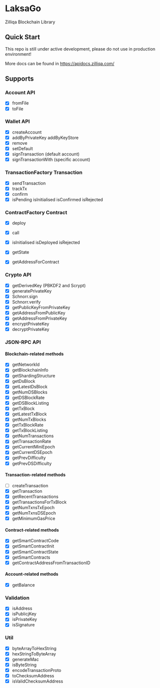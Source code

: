 # LaksaGo

Zilliqa Blockchain  Library

## Quick Start

This repo is still under active development, please do not use in production environment!

More docs can be found in https://apidocs.zilliqa.com/


## Supports

### Account API

- [x] fromFile
- [x] toFile

### Wallet API

- [x] createAccount
- [x] addByPrivateKey addByKeyStore
- [x] remove
- [x] setDefault
- [x] signTransaction (default account)
- [x] signTransactionWith (specific account)

### TransactionFactory Transaction

- [x] sendTransaction
- [x] trackTx
- [x] confirm
- [x] isPending isInitialised isConfirmed isRejected

### ContractFactory Contract

- [x] deploy
- [x] call
- [x] isInitialised isDeployed isRejected
- [x] getState
- [x] getAddressForContract


### Crypto API

- [x] getDerivedKey (PBKDF2 and Scrypt)
- [x] generatePrivateKey
- [x] Schnorr.sign
- [x] Schnorr.verify
- [x] getPublicKeyFromPrivateKey
- [x] getAddressFromPublicKey
- [x] getAddressFromPrivateKey
- [x] encryptPrivateKey
- [x] decryptPrivateKey

### JSON-RPC API

#### Blockchain-related methods

- [x] getNetworkId
- [x] getBlockchainInfo
- [x] getShardingStructure
- [x] getDsBlock
- [x] getLatestDsBlock
- [x] getNumDSBlocks
- [x] getDSBlockRate
- [x] getDSBlockListing
- [x] getTxBlock
- [x] getLatestTxBlock
- [x] getNumTxBlocks
- [x] getTxBlockRate
- [x] getTxBlockListing
- [x] getNumTransactions
- [x] getTransactionRate
- [x] getCurrentMiniEpoch
- [x] getCurrentDSEpoch
- [x] getPrevDifficulty
- [x] getPrevDSDifficulty

#### Transaction-related methods

- [ ] createTransaction
- [x] getTransaction
- [x] getRecentTransactions
- [x] getTransactionsForTxBlock
- [x] getNumTxnsTxEpoch
- [x] getNumTxnsDSEpoch
- [x] getMinimumGasPrice

#### Contract-related methods

- [x] getSmartContractCode
- [x] getSmartContractInit
- [x] getSmartContractState
- [x] getSmartContracts
- [x] getContractAddressFromTransactionID

#### Account-related methods

- [x] getBalance

### Validation

- [x] isAddress
- [x] isPublicjKey
- [x] isPrivateKey
- [x] isSignature

### Util

- [x] byteArrayToHexString
- [x] hexStringToByteArray
- [x] generateMac
- [x] isByteString
- [x] encodeTransactionProto
- [x] toChecksumAddress
- [x] isValidChecksumAddress
